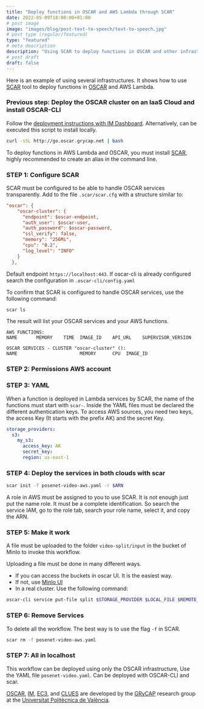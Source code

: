 ```yaml
---
title: "Deploy functions in OSCAR and AWS Lambda through SCAR"
date: 2022-05-09T18:00:00+01:00
# post image
image: "images/blog/post-text-to-speech/text-to-speech.jpg"
# post type (regular/featured)
type: "featured"
# meta description
description: "Using SCAR to deploy functions in OSCAR and other infrastructures"
# post draft
draft: false
---
```


Here is an example of using several infrastructures. It shows how to use [SCAR](https://scar.readthedocs.io/en/latest/) tool to deploy functions in [OSCAR](https://oscar.grycap.net/) and AWS Lambda.

### Previous step: Deploy the OSCAR cluster on an IaaS Cloud and install OSCAR-CLI

Follow the [deployment instructions with IM Dashboard](https://docs.oscar.grycap.net/deploy-im-dashboard/). Alternatively, can be executed this script to install locally.

```bash
curl -sSL http://go.oscar.grycap.net | bash
```

To deploy functions in AWS Lambda and OSCAR, you must install [SCAR](https://scar.readthedocs.io/en/latest/installation.html), highly recommended to create an alias in the command line.

### STEP 1: Configure SCAR

SCAR must be configured to be able to handle OSCAR services transparently.
Add to the file `.scar/scar.cfg` with a structure similar to:

``` cfg
"oscar": {
    "oscar-cluster": {
      "endpoint": $oscar-endpoint,
      "auth_user": $oscar-user,
      "auth_password": $oscar-password,
      "ssl_verify": false,
      "memory": "256Mi",
      "cpu": "0.2",
      "log_level": "INFO"
    }
  },
```

Default endpoint `https://localhost:443`. If oscar-cli is already configured search the configuration in `.oscar-cli/config.yaml`

To confirm that SCAR is configured to handle OSCAR services, use the following command:

```sh
scar ls
```

The result will list your OSCAR services and your AWS functions.

``` text
AWS FUNCTIONS:
NAME       MEMORY    TIME  IMAGE_ID    API_URL    SUPERVISOR_VERSION

OSCAR SERVICES - CLUSTER "oscar-cluster" ():
NAME                       MEMORY      CPU  IMAGE_ID
```

### STEP 2: Permissions AWS account

### STEP 3: YAML

When a function is deployed in Lambda services by SCAR, the name of the functions must start with `scar-`. Inside the YAML files must be declared the different authentication keys. To access AWS sources, you need two keys, the access Key (It starts with the prefix AK) and the secret Key.

``` yaml
storage_providers:
  s3:
    my_s3:
      access_key: AK
      secret_key: 
      region: us-east-1
```

### STEP 4: Deploy the services in both clouds with scar

```sh
scar init -f posenet-video-aws.yaml -r $ARN
```

A role in AWS must be assigned to you to use SCAR. It is not enough just put the name role. It must be a complete identification. So search the service IAM, go to the role tab, search your role name, select it, and copy the ARN.

### STEP 5: Make it work

A file must be uploaded to the folder `video-split/input` in the bucket of MinIo to invoke this workflow.

Uploading a file must be done in many different ways.

- If you can access the buckets in oscar UI. It is the easiest way.
- If not, use [MinIo UI](http://localhost:30301)
- In a real cluster. Use the following command:

```sh
oscar-cli service put-file split $STORAGE_PROVIDER $LOCAL_FILE $REMOTE_FILE
```

### STEP 6: Remove Services

To delete all the workflow. The best way is to use the flag `-f` in SCAR.

``` sh
scar rm -f posenet-video-aws.yaml 
```

### STEP 7: All in localhost

This workflow can be deployed using only the OSCAR infrastructure,
Use the YAML file `posenet-video.yaml`. Can be deployed with OSCAR-CLI and scar.

[OSCAR](https://grycap.github.io/oscar/), [IM](http://www.grycap.upv.es/im), [EC3](https://github.com/grycap/ec3), and [CLUES](https://www.grycap.upv.es/clues/) are developed by the [GRyCAP](https://www.grycap.upv.es/) research group at the [Universitat Politècnica de València](https://www.upv.es/).
